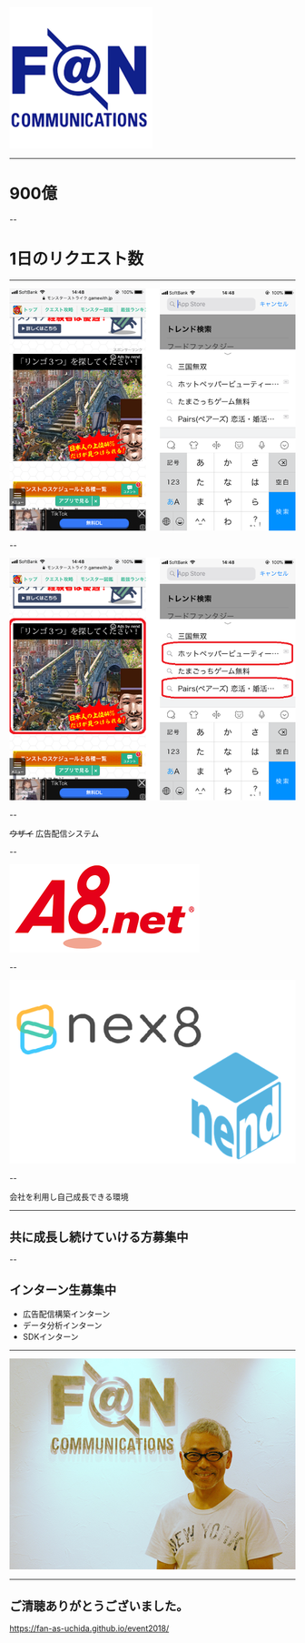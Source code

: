 
<img src="./images/FAN.png" width="50%">

---

# 900億

--

# 1日のリクエスト数

---

![AD](./images/phonead.png)

--

![AD_ex](./images/phonead_ex.png)

--

~~ウザイ~~ 広告配信システム

--

![A8](./images/A8.png)

--

![adnetwork](./images/ad.png)

--

会社を利用し自己成長できる環境

---

## 共に成長し続けていける方募集中

--

## インターン生募集中

- 広告配信構築インターン
- データ分析インターン
- SDKインターン

---

![YANA](./images/yanat.jpg)

---

## ご清聴ありがとうございました。

https://fan-as-uchida.github.io/event2018/
